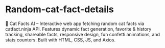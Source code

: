 # Random-cat-fact-details
🚀 Cat Facts AI – Interactive web app fetching random cat facts via catfact.ninja API. Features dynamic fact generation, favorite &amp; history tracking, shareable facts, responsive design, fun confetti animations, and stats counters. Built with HTML, CSS, JS, and Axios.
